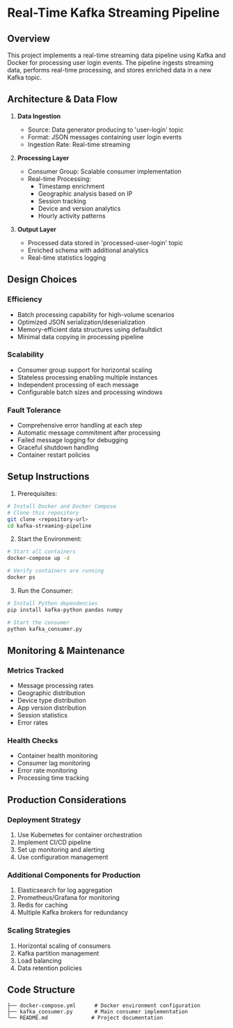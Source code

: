# Real-Time Kafka Streaming Pipeline

## Overview
This project implements a real-time streaming data pipeline using Kafka and Docker for processing user login events. The pipeline ingests streaming data, performs real-time processing, and stores enriched data in a new Kafka topic.

## Architecture & Data Flow
1. **Data Ingestion**
   - Source: Data generator producing to 'user-login' topic
   - Format: JSON messages containing user login events
   - Ingestion Rate: Real-time streaming

2. **Processing Layer**
   - Consumer Group: Scalable consumer implementation
   - Real-time Processing:
     - Timestamp enrichment
     - Geographic analysis based on IP
     - Session tracking
     - Device and version analytics
     - Hourly activity patterns

3. **Output Layer**
   - Processed data stored in 'processed-user-login' topic
   - Enriched schema with additional analytics
   - Real-time statistics logging

## Design Choices

### Efficiency
- Batch processing capability for high-volume scenarios
- Optimized JSON serialization/deserialization
- Memory-efficient data structures using defaultdict
- Minimal data copying in processing pipeline

### Scalability
- Consumer group support for horizontal scaling
- Stateless processing enabling multiple instances
- Independent processing of each message
- Configurable batch sizes and processing windows

### Fault Tolerance
- Comprehensive error handling at each step
- Automatic message commitment after processing
- Failed message logging for debugging
- Graceful shutdown handling
- Container restart policies

## Setup Instructions

1. Prerequisites:
```bash
# Install Docker and Docker Compose
# Clone this repository
git clone <repository-url>
cd kafka-streaming-pipeline
```

2. Start the Environment:
```bash
# Start all containers
docker-compose up -d

# Verify containers are running
docker ps
```

3. Run the Consumer:
```bash
# Install Python dependencies
pip install kafka-python pandas numpy

# Start the consumer
python kafka_consumer.py
```

## Monitoring & Maintenance

### Metrics Tracked
- Message processing rates
- Geographic distribution
- Device type distribution
- App version distribution
- Session statistics
- Error rates

### Health Checks
- Container health monitoring
- Consumer lag monitoring
- Error rate monitoring
- Processing time tracking

## Production Considerations

### Deployment Strategy
1. Use Kubernetes for container orchestration
2. Implement CI/CD pipeline
3. Set up monitoring and alerting
4. Use configuration management

### Additional Components for Production
1. Elasticsearch for log aggregation
2. Prometheus/Grafana for monitoring
3. Redis for caching
4. Multiple Kafka brokers for redundancy

### Scaling Strategies
1. Horizontal scaling of consumers
2. Kafka partition management
3. Load balancing
4. Data retention policies

## Code Structure
```
├── docker-compose.yml      # Docker environment configuration
├── kafka_consumer.py       # Main consumer implementation
└── README.md              # Project documentation
```
